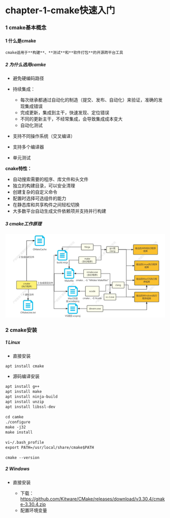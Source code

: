 # chapter-1-cmake快速入门

### 1 cmake基本概念

#### 1 什么是cmake

	cmake适用于**构建**、**测试**和**软件打包**的开源跨平台工具

##### 2 为什么选用camke

* 避免硬编码路径
* 持续集成：

  * 每次继承都通过自动化的制造（提交、发布、自动化）来验证，准确的发现集成错误
  * 完成更新，集成到主干，快速发现、定位错误
  * 不同的更新主干，不经常集成，会导致集成成本变大
  * 自动化测试
* 支持不同操作系统（交叉编译）
* 支持多个编译器
* 单元测试

**cnake特性：**

* 自动搜索需要的程序、库文件和头文件
* 独立的构建目录，可以安全清理
* 创建复杂的自定义命令
* 配置时选择可选组件的能力
* 在静态库和共享构件之间轻松切换
* 大多数平台自动生成文件依赖项并支持并行构建

##### 3 cmake工作原理

​![image](assets/image-20240928185808-iuinzpp.png)​

### 2 cmake安装

##### 1 **Linux**

* 直接安装

```undefined
apt install cmake
```

* 源码编译安装

```undefined
apt install g++
apt install make
apt install ninja-build
apt install unzip
apt install libssl-dev

cd camke
./configure
make -j32
make install

vi~/.bash_profile
export PATH=/usr/local/share/cmake$PATH

cmake --version
```

##### 2 Windows

* 直接安装

  * 下载：https://github.com/Kitware/CMake/releases/download/v3.30.4/cmake-3.30.4.zip
  * 配置环境变量

‍
